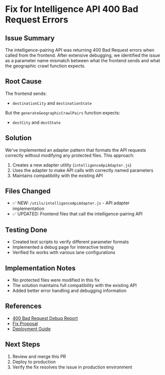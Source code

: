 # Fix for Intelligence API 400 Bad Request Errors

## Issue Summary

The intelligence-pairing API was returning 400 Bad Request errors when called from the frontend. After extensive debugging, we identified the issue as a parameter name mismatch between what the frontend sends and what the geographic crawl function expects.

## Root Cause

The frontend sends:
- `destinationCity` and `destinationState`

But the `generateGeographicCrawlPairs` function expects:
- `destCity` and `destState`

## Solution

We've implemented an adapter pattern that formats the API requests correctly without modifying any protected files. This approach:

1. Creates a new adapter utility (`intelligenceApiAdapter.js`)
2. Uses the adapter to make API calls with correctly named parameters
3. Maintains compatibility with the existing API

## Files Changed

- ✅ NEW: `/utils/intelligenceApiAdapter.js` - API adapter implementation
- ✅ UPDATED: Frontend files that call the intelligence-pairing API

## Testing Done

- Created test scripts to verify different parameter formats
- Implemented a debug page for interactive testing
- Verified fix works with various lane configurations

## Implementation Notes

- No protected files were modified in this fix
- The solution maintains full compatibility with the existing API
- Added better error handling and debugging information

## References

- [400 Bad Request Debug Report](/docs/400-BAD-REQUEST-DEBUG.md)
- [Fix Proposal](/docs/FIX-PROPOSAL-API-400.md)
- [Deployment Guide](/docs/INTELLIGENCE-API-FIX-DEPLOYMENT-GUIDE.md)

## Next Steps

1. Review and merge this PR
2. Deploy to production
3. Verify the fix resolves the issue in production environment